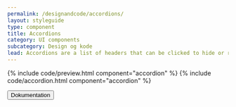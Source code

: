 ```yaml
---
permalink: /designandcode/accordions/
layout: styleguide
type: component
title: Accordions
category: UI components
subcategory: Design og kode
lead: Accordions are a list of headers that can be clicked to hide or reveal additional content.
---
```


{% include code/preview.html component="accordion" %}
{% include code/accordion.html component="accordion" %}
<div class="accordion-bordered">
  <button class="button-unstyled accordion-button"
    aria-expanded="true" aria-controls="documentation">
    Dokumentation
  </button>
  <div id="documentation" class="accordion-content">
    
  </div>
</div>